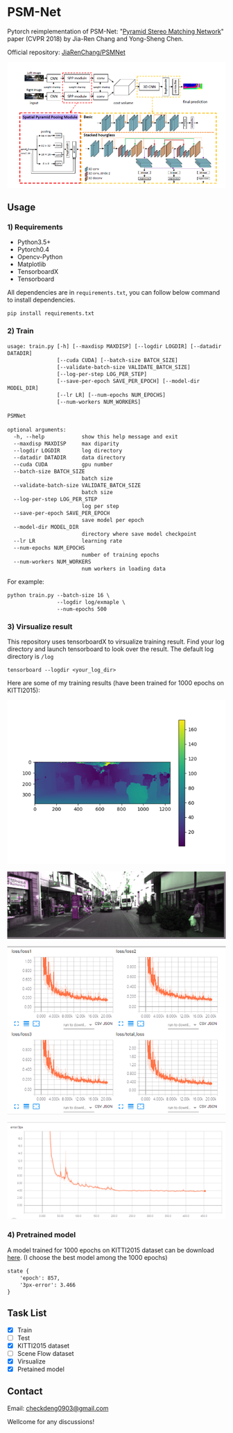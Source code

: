 # PSM-Net

Pytorch reimplementation of PSM-Net: "[Pyramid Stereo Matching Network](https://arxiv.org/abs/1803.08669)" paper (CVPR 2018) by Jia-Ren Chang and Yong-Sheng Chen.

Official repository: [JiaRenChang/PSMNet](https://github.com/JiaRenChang/PSMNet)

![model](pic/model.png)

## Usage

### 1) Requirements

- Python3.5+
- Pytorch0.4
- Opencv-Python
- Matplotlib
- TensorboardX
- Tensorboard

All dependencies are in `requirements.txt`, you can follow below command to install dependencies.

``` shell
pip install requirements.txt
```

### 2) Train

``` shell
usage: train.py [-h] [--maxdisp MAXDISP] [--logdir LOGDIR] [--datadir DATADIR]
                [--cuda CUDA] [--batch-size BATCH_SIZE]
                [--validate-batch-size VALIDATE_BATCH_SIZE]
                [--log-per-step LOG_PER_STEP]
                [--save-per-epoch SAVE_PER_EPOCH] [--model-dir MODEL_DIR]
                [--lr LR] [--num-epochs NUM_EPOCHS]
                [--num-workers NUM_WORKERS]

PSMNet

optional arguments:
  -h, --help            show this help message and exit
  --maxdisp MAXDISP     max diparity
  --logdir LOGDIR       log directory
  --datadir DATADIR     data directory
  --cuda CUDA           gpu number
  --batch-size BATCH_SIZE
                        batch size
  --validate-batch-size VALIDATE_BATCH_SIZE
                        batch size
  --log-per-step LOG_PER_STEP
                        log per step
  --save-per-epoch SAVE_PER_EPOCH
                        save model per epoch
  --model-dir MODEL_DIR
                        directory where save model checkpoint
  --lr LR               learning rate
  --num-epochs NUM_EPOCHS
                        number of training epochs
  --num-workers NUM_WORKERS
                        num workers in loading data
```

For example:

``` shell
python train.py --batch-size 16 \
                --logdir log/exmaple \
                --num-epochs 500
```

### 3) Virsualize result

This repository uses tensorboardX to virsualize training result. Find your log directory and launch tensorboard to look over the result. The default log directory is `/log`

``` shell
tensorboard --logdir <your_log_dir>
```

Here are some of my training results (have been trained for 1000 epochs on KITTI2015):

![disp](pic/01.png)

![left](pic/02.png)

![loss](pic/loss.png)

![error](pic/error3px.png)

### 4) Pretrained model

A model trained for 1000 epochs on KITTI2015 dataset can be download [here](https://drive.google.com/open?id=1JW330o2UGQi6XGB4o3pD_MdGttYwiZdv). (I choose the best model among the 1000 epochs)

```
state {
    'epoch': 857,
    '3px-error': 3.466
}
```

## Task List

- [x] Train
- [ ] Test
- [x] KITTI2015 dataset
- [ ] Scene Flow dataset
- [x] Virsualize
- [x] Pretained model

## Contact

Email: checkdeng0903@gmail.com

Wellcome for any discussions! 

